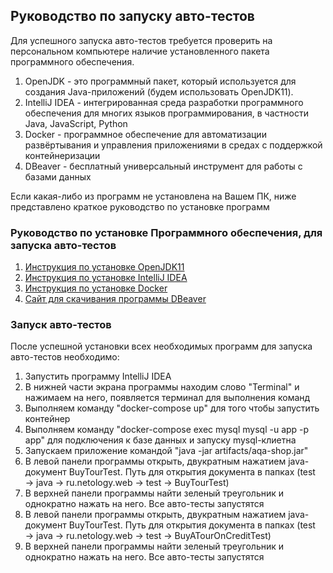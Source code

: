 ## Руководство по запуску авто-тестов

Для успешного запуска авто-тестов требуется проверить на персональном компьютере наличие установленного пакета программного обеспечения.
1. OpenJDK - это программный пакет, который используется для создания Java-приложений (будем использовать OpenJDK11).
2. IntelliJ IDEA - интегрированная среда разработки программного обеспечения для многих языков программирования, в частности Java, JavaScript, Python
3. Docker - программное обеспечение для автоматизации развёртывания и управления приложениями в средах с поддержкой контейнеризации
4. DBeaver - бесплатный универсальный инструмент для работы с базами данных

Если какая-либо из программ не установлена на Вашем ПК, ниже представлено краткое руководство по установке программ

### Руководство по установке Программного обеспечения, для запуска авто-тестов
1. [Инструкция по установке OpenJDK11](https://github.com/netology-code/javaqa-homeworks/blob/master/intro/openjdk11-manual.md)
2. [Инструкция по установке IntelliJ IDEA](https://github.com/netology-code/javaqa-homeworks/blob/master/intro/idea.md)
3. [Инструкция по установке Docker](https://github.com/netology-code/aqa-homeworks/blob/aqa4/docker/installation.md)
4. [Сайт для скачивания программы DBeaver](https://dbeaver.io/)

### Запуск авто-тестов
После успешной установки всех необходимых программ для запуска авто-тестов необходимо:
1. Запустить программу IntelliJ IDEA
2. В нижней части экрана программы находим слово "Terminal" и нажимаем на него, появляется терминал для выполнения команд   
3. Выполняем команду "docker-compose up" для того чтобы запустить контейнер  
4. Выполняем команду "docker-compose exec mysql mysql -u app -p app" для подключения к базе данных и запуску mysql-клиетна 
5. Запускаем приложение командой "java -jar artifacts/aqa-shop.jar"  
6. В левой панели программы открыть, двукратным нажатием java-документ BuyTourTest. Путь для открытия документа в папках (test → java → ru.netology.web → test → BuyTourTest)
7. В верхней панели программы найти зеленый треугольник и однократно нажать на него. Все авто-тесты запустятся
8. В левой панели программы открыть, двукратным нажатием java-документ BuyTourTest. Путь для открытия документа в папках (test → java → ru.netology.web → test → BuyATourOnCreditTest)
9. В верхней панели программы найти зеленый треугольник и однократно нажать на него. Все авто-тесты запустятся


